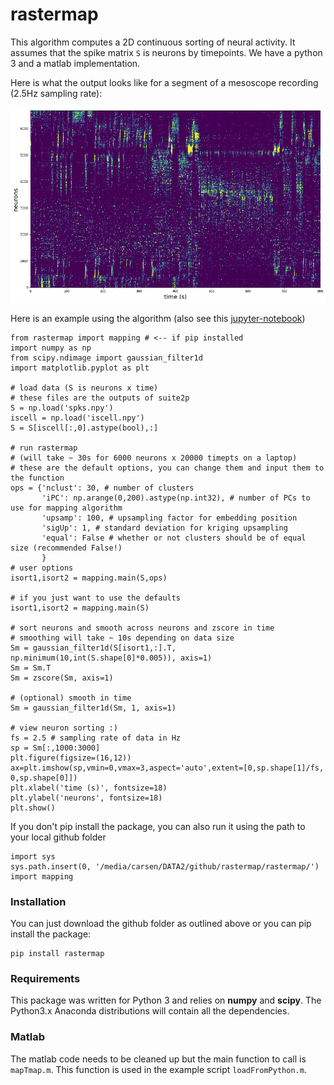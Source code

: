 # rastermap

This algorithm computes a 2D continuous sorting of neural activity. It assumes that the spike matrix `S` is neurons by timepoints. We have a python 3 and a matlab implementation.

Here is what the output looks like for a segment of a mesoscope recording (2.5Hz sampling rate):

![rastersorted](example.png)

Here is an example using the algorithm (also see this [jupyter-notebook](rastermap/run_rastermap.ipynb))

```
from rastermap import mapping # <-- if pip installed
import numpy as np
from scipy.ndimage import gaussian_filter1d
import matplotlib.pyplot as plt

# load data (S is neurons x time)
# these files are the outputs of suite2p
S = np.load('spks.npy')
iscell = np.load('iscell.npy')
S = S[iscell[:,0].astype(bool),:]

# run rastermap 
# (will take ~ 30s for 6000 neurons x 20000 timepts on a laptop)
# these are the default options, you can change them and input them to the function
ops = {'nclust': 30, # number of clusters
       'iPC': np.arange(0,200).astype(np.int32), # number of PCs to use for mapping algorithm
       'upsamp': 100, # upsampling factor for embedding position
       'sigUp': 1, # standard deviation for kriging upsampling
       'equal': False # whether or not clusters should be of equal size (recommended False!)
       }
# user options
isort1,isort2 = mapping.main(S,ops)

# if you just want to use the defaults
isort1,isort2 = mapping.main(S)

# sort neurons and smooth across neurons and zscore in time
# smoothing will take ~ 10s depending on data size
Sm = gaussian_filter1d(S[isort1,:].T, np.minimum(10,int(S.shape[0]*0.005)), axis=1)
Sm = Sm.T
Sm = zscore(Sm, axis=1)

# (optional) smooth in time
Sm = gaussian_filter1d(Sm, 1, axis=1)

# view neuron sorting :)
fs = 2.5 # sampling rate of data in Hz
sp = Sm[:,1000:3000]
plt.figure(figsize=(16,12))
ax=plt.imshow(sp,vmin=0,vmax=3,aspect='auto',extent=[0,sp.shape[1]/fs, 0,sp.shape[0]])
plt.xlabel('time (s)', fontsize=18)
plt.ylabel('neurons', fontsize=18)
plt.show()

```

If you don't pip install the package, you can also run it using the path to your local github folder
```
import sys
sys.path.insert(0, '/media/carsen/DATA2/github/rastermap/rastermap/')
import mapping
```

### Installation

You can just download the github folder as outlined above or you can pip install the package:
```
pip install rastermap
```

### Requirements

This package was written for Python 3 and relies on **numpy** and **scipy**. The Python3.x Anaconda distributions will contain all the dependencies.

### Matlab

The matlab code needs to be cleaned up but the main function to call is `mapTmap.m`. This function is used in the example script `loadFromPython.m`.


